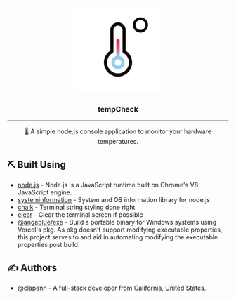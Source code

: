 <p align="center">
	<a href="" rel="noopener">
	<img width=200px height=200px src="./assets/tempCheck.png"></a>
</p>

<h3 align="center">tempCheck</h3>

---

<p align="center"> 🌡️ A simple node.js console application to monitor your hardware temperatures.<br></p>

## ⛏️ Built Using <a name = "built_using"></a>

- [node.js](https://nodejs.org/en/) - Node.js is a JavaScript runtime built on Chrome's V8 JavaScript engine.
- [systeminformation](https://www.npmjs.com/package/lumi-control) - System and OS information library for node.js
- [chalk](https://www.npmjs.com/package/chalk) - Terminal string styling done right
- [clear](https://www.npmjs.com/package/clear) - Clear the terminal screen if possible
- [@angablue/exe](https://www.npmjs.com/package/@angablue/exe) - Build a portable binary for Windows systems using Vercel's pkg. As pkg doesn't support modifying executable properties, this project serves to and aid in automating modifying the executable properties post build.

## ✍️ Authors <a name = "authors"></a>

- [@clapann](https://clap.wtf) - A full-stack developer from California, United States.